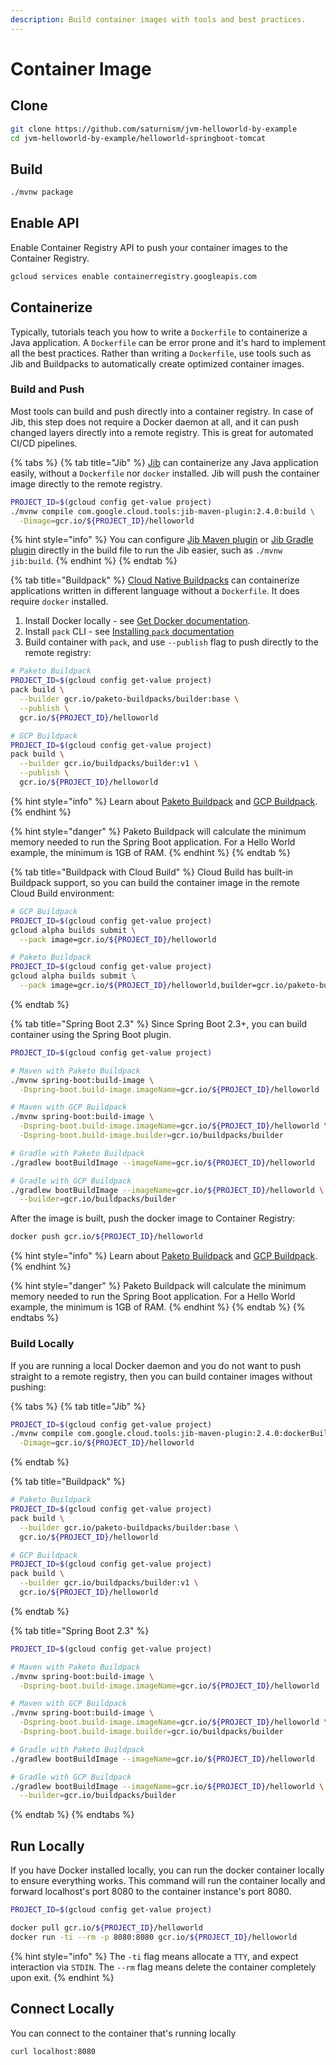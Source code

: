 ```yaml
---
description: Build container images with tools and best practices.
---
```


# Container Image

## Clone

```bash
git clone https://github.com/saturnism/jvm-helloworld-by-example
cd jvm-helloworld-by-example/helloworld-springboot-tomcat
```

## Build

```bash
./mvnw package
```

## Enable API

Enable Container Registry API to push your container images to the Container Registry.

```bash
gcloud services enable containerregistry.googleapis.com
```

## Containerize

Typically, tutorials teach you how to write a `Dockerfile` to containerize a Java application. A `Dockerfile` can be error prone and it's hard to implement all the best practices. Rather than writing a `Dockerfile`, use tools such as Jib and Buildpacks to automatically create optimized container images.

### Build and Push

Most tools can build and push directly into a container registry. In case of Jib, this step does not require a Docker daemon at all, and it can push changed layers directly into a remote registry. This is great for automated CI/CD pipelines.

{% tabs %}
{% tab title="Jib" %}
[Jib](https://github.com/GoogleContainerTools/jib) can containerize any Java application easily, without a `Dockerfile` nor `docker` installed. Jib will push the container image directly to the remote registry.

```bash
PROJECT_ID=$(gcloud config get-value project)
./mvnw compile com.google.cloud.tools:jib-maven-plugin:2.4.0:build \
  -Dimage=gcr.io/${PROJECT_ID}/helloworld
```

{% hint style="info" %}
You can configure [Jib Maven plugin](https://github.com/GoogleContainerTools/jib/tree/master/jib-maven-plugin) or [Jib Gradle plugin](https://github.com/GoogleContainerTools/jib/tree/master/jib-gradle-plugin) directly in the build file to run the Jib easier, such as `./mvnw jib:build`.
{% endhint %}
{% endtab %}

{% tab title="Buildpack" %}
[Cloud Native Buildpacks](https://buildpacks.io) can containerize applications written in different language without a `Dockerfile`. It does require `docker` installed.

1. Install Docker locally - see [Get Docker documentation](https://docs.docker.com/get-docker/).
1. Install `pack` CLI - see [Installing `pack` documentation](https://buildpacks.io/docs/install-pack/)
1. Build container with `pack`, and use `--publish` flag to push directly to the remote registry:

```bash
# Paketo Buildpack
PROJECT_ID=$(gcloud config get-value project)
pack build \
  --builder gcr.io/paketo-buildpacks/builder:base \
  --publish \
  gcr.io/${PROJECT_ID}/helloworld

# GCP Buildpack
PROJECT_ID=$(gcloud config get-value project)
pack build \
  --builder gcr.io/buildpacks/builder:v1 \
  --publish \
  gcr.io/${PROJECT_ID}/helloworld
```

{% hint style="info" %}
Learn about [Paketo Buildpack](https://paketo.io/) and [GCP Buildpack](https://github.com/GoogleCloudPlatform/buildpacks).
{% endhint %}

{% hint style="danger" %}
Paketo Buildpack will calculate the minimum memory needed to run the Spring Boot application. For a Hello World example, the minimum is 1GB of RAM.
{% endhint %}
{% endtab %}

{% tab title="Buildpack with Cloud Build" %}
Cloud Build has built-in Buildpack support, so you can build the container image in the remote Cloud Build environment:

```bash
# GCP Buildpack
PROJECT_ID=$(gcloud config get-value project)
gcloud alpha builds submit \
  --pack image=gcr.io/${PROJECT_ID}/helloworld

# Paketo Buildpack
PROJECT_ID=$(gcloud config get-value project)
gcloud alpha builds submit \
  --pack image=gcr.io/${PROJECT_ID}/helloworld,builder=gcr.io/paketo-buildpacks/builder:base
```
{% endtab %}

{% tab title="Spring Boot 2.3" %}
Since Spring Boot 2.3+, you can build container using the Spring Boot plugin.

```bash
PROJECT_ID=$(gcloud config get-value project)

# Maven with Paketo Buildpack
./mvnw spring-boot:build-image \
  -Dspring-boot.build-image.imageName=gcr.io/${PROJECT_ID}/helloworld

# Maven with GCP Buildpack
./mvnw spring-boot:build-image \
  -Dspring-boot.build-image.imageName=gcr.io/${PROJECT_ID}/helloworld \
  -Dspring-boot.build-image.builder=gcr.io/buildpacks/builder

# Gradle with Paketo Buildpack
./gradlew bootBuildImage --imageName=gcr.io/${PROJECT_ID}/helloworld

# Gradle with GCP Buildpack
./gradlew bootBuildImage --imageName=gcr.io/${PROJECT_ID}/helloworld \
  --builder=gcr.io/buildpacks/builder
```

After the image is built, push the docker image to Container Registry:

```bash
docker push gcr.io/${PROJECT_ID}/helloworld
```

{% hint style="info" %}
Learn about [Paketo Buildpack](https://paketo.io/) and [GCP Buildpack](https://github.com/GoogleCloudPlatform/buildpacks).
{% endhint %}

{% hint style="danger" %}
Paketo Buildpack will calculate the minimum memory needed to run the Spring Boot application. For a Hello World example, the minimum is 1GB of RAM.
{% endhint %}
{% endtab %}
{% endtabs %}

### Build Locally

If you are running a local Docker daemon and you do not want to push straight to a remote registry, then you can build container images without pushing:

{% tabs %}
{% tab title="Jib" %}
```bash
PROJECT_ID=$(gcloud config get-value project)
./mvnw compile com.google.cloud.tools:jib-maven-plugin:2.4.0:dockerBuild \
  -Dimage=gcr.io/${PROJECT_ID}/helloworld
```
{% endtab %}

{% tab title="Buildpack" %}
```bash
# Paketo Buildpack
PROJECT_ID=$(gcloud config get-value project)
pack build \
  --builder gcr.io/paketo-buildpacks/builder:base \
  gcr.io/${PROJECT_ID}/helloworld

# GCP Buildpack
PROJECT_ID=$(gcloud config get-value project)
pack build \
  --builder gcr.io/buildpacks/builder:v1 \
  gcr.io/${PROJECT_ID}/helloworld
```
{% endtab %}

{% tab title="Spring Boot 2.3" %}
```bash
PROJECT_ID=$(gcloud config get-value project)

# Maven with Paketo Buildpack
./mvnw spring-boot:build-image \
  -Dspring-boot.build-image.imageName=gcr.io/${PROJECT_ID}/helloworld

# Maven with GCP Buildpack
./mvnw spring-boot:build-image \
  -Dspring-boot.build-image.imageName=gcr.io/${PROJECT_ID}/helloworld \
  -Dspring-boot.build-image.builder=gcr.io/buildpacks/builder

# Gradle with Paketo Buildpack
./gradlew bootBuildImage --imageName=gcr.io/${PROJECT_ID}/helloworld

# Gradle with GCP Buildpack
./gradlew bootBuildImage --imageName=gcr.io/${PROJECT_ID}/helloworld \
  --builder=gcr.io/buildpacks/builder
```
{% endtab %}
{% endtabs %}

## Run Locally

If you have Docker installed locally, you can run the docker container locally to ensure everything works. This command will run the container locally and forward localhost's port 8080 to the container instance's port 8080.

```bash
PROJECT_ID=$(gcloud config get-value project)

docker pull gcr.io/${PROJECT_ID}/helloworld
docker run -ti --rm -p 8080:8080 gcr.io/${PROJECT_ID}/helloworld
```

{% hint style="info" %}
The `-ti` flag means allocate a `TTY`, and expect interaction via `STDIN`. The `--rm` flag means delete the container completely upon exit.
{% endhint %}

## Connect Locally

You can connect to the container that's running locally

```bash
curl localhost:8080
```
